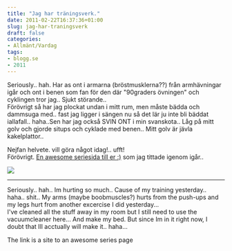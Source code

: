 ```yaml
---
title: "Jag har träningsverk."
date: 2011-02-22T16:37:36+01:00
slug: jag-har-traningsverk
draft: false
categories:
- Allmänt/Vardag
tags:
- blogg.se
- 2011
---
```

Seriously.. hah. Har as ont i armarna (bröstmusklerna??) från armhävningar igår och ont i benen som fan för den där "90graders övningen" och cyklingen tror jag.. Sjukt störande..  
Förövrigt så har jag plockat undan i mitt rum, men måste bädda och dammsuga med.. fast jag ligger i sängen nu så det lär ju inte bli bäddat iallafall.. haha..Sen har jag också SVIN ONT i min svanskota.. Låg på mitt golv och gjorde situps och cyklade med benen.. Mitt golv är jävla kakelplattor..  
  
  
Nejfan helvete. vill göra något idag!.. ufft!  
Förövrigt. [En awesome seriesida till er :)](http://www.thebadchemicals.com/) som jag tittade igenom igår..  
  
  
![](/assets/images/blogg.se/fundddd_134015530.jpg)  
  

* * *

  
Seriously.. hah.. Im hurting so much.. Cause of my training yesterday.. haha.. shit.. My arms (maybe boobmuscles?) hurts from the push-ups and my legs hurt from another excercise I did yesterday...  
I've cleaned all the stuff away in my room but I still need to use the vacuumcleaner here... And make my bed. But since Im in it right now, I doubt that Ill acctually will make it.. haha...  
  
The link is a site to an awesome series page